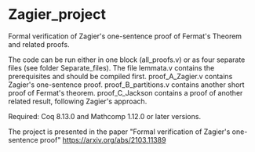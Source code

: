 # Zagier_project
Formal verification of Zagier's one-sentence proof of Fermat's Theorem and related proofs.

The code can be run either in one block (all_proofs.v) or as four separate files (see folder Separate_files).
The file lemmata.v contains the prerequisites and should be compiled first.
proof_A_Zagier.v contains Zagier's one-sentence proof.
proof_B_partitions.v contains another short proof of Fermat's theorem.
proof_C_Jackson contains a proof of another related result, following Zagier's approach.

Required: Coq 8.13.0 and Mathcomp 1.12.0 or later versions.

The project is presented in the paper "Formal verification of Zagier's one-sentence proof"
https://arxiv.org/abs/2103.11389
